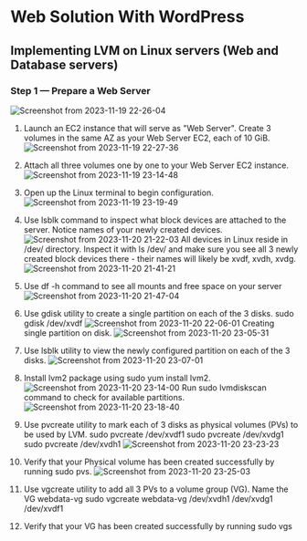 # Web Solution With WordPress
## Implementing LVM on Linux servers (Web and Database servers)
### Step 1 — Prepare a Web Server
![Screenshot from 2023-11-19 22-26-04](https://github.com/PromiseNwachukwu/Implementing-WordPress-Website/assets/109115304/8c021158-fbdc-4438-bbec-812f1038776a)

1. Launch an EC2 instance that will serve as "Web Server". Create 3 volumes in the same AZ as your Web Server EC2, each of 10 GiB.
![Screenshot from 2023-11-19 22-27-36](https://github.com/PromiseNwachukwu/Implementing-WordPress-Website/assets/109115304/164a9d4e-b74a-42e2-9c4d-1b2267bd95d6)

2. Attach all three volumes one by one to your Web Server EC2 instance.
![Screenshot from 2023-11-19 23-14-48](https://github.com/PromiseNwachukwu/Implementing-WordPress-Website/assets/109115304/083fb6ed-ae36-4256-bcf7-a786b7cb04c4)
 
2. Open up the Linux terminal to begin configuration.
![Screenshot from 2023-11-19 23-19-49](https://github.com/PromiseNwachukwu/Implementing-WordPress-Website/assets/109115304/ee0d2888-05f7-4df5-a8f5-229cf2cbdd1b)
  
3. Use lsblk command to inspect what block devices are attached to the server. Notice names of your newly created devices. 
![Screenshot from 2023-11-20 21-22-03](https://github.com/PromiseNwachukwu/Implementing-WordPress-Website/assets/109115304/83b0d04d-e22a-41a3-b0e0-fca6f3fdcd63)
All devices in Linux reside in /dev/ directory. Inspect it with ls /dev/ and make sure you see all 3 newly created block devices there - their names will likely be xvdf, xvdh, xvdg.
![Screenshot from 2023-11-20 21-41-21](https://github.com/PromiseNwachukwu/Implementing-WordPress-Website/assets/109115304/ea019936-def1-45bb-822b-68c7061999f1)

4. Use df -h command to see all mounts and free space on your server
![Screenshot from 2023-11-20 21-47-04](https://github.com/PromiseNwachukwu/Implementing-WordPress-Website/assets/109115304/948594c5-bd95-4713-b285-d202530e812d)

5. Use gdisk utility to create a single partition on each of the 3 disks.
sudo gdisk /dev/xvdf
![Screenshot from 2023-11-20 22-06-01](https://github.com/PromiseNwachukwu/Implementing-WordPress-Website/assets/109115304/57122569-33b3-4274-82ce-f4b024a04784)
Creating single partition on disk.
![Screenshot from 2023-11-20 23-05-31](https://github.com/PromiseNwachukwu/Implementing-WordPress-Website/assets/109115304/b92c64c1-7ccb-4d18-a43e-d238c76c1f89)

5. Use lsblk utility to view the newly configured partition on each of the 3 disks. 
![Screenshot from 2023-11-20 23-07-01](https://github.com/PromiseNwachukwu/Implementing-WordPress-Website/assets/109115304/b15430e6-b9ac-45e3-a93e-4ced11187ee0)

6. Install lvm2 package using sudo yum install lvm2. 
![Screenshot from 2023-11-20 23-14-00](https://github.com/PromiseNwachukwu/Implementing-WordPress-Website/assets/109115304/774c5ffe-e515-4480-b469-d18bb0ad4e15)
Run sudo lvmdiskscan command to check for available partitions.
![Screenshot from 2023-11-20 23-18-40](https://github.com/PromiseNwachukwu/Implementing-WordPress-Website/assets/109115304/51bbcb8b-466d-4081-b12f-c137a11b237e)

7. Use pvcreate utility to mark each of 3 disks as physical volumes (PVs) to be used by LVM.
    sudo pvcreate /dev/xvdf1
    sudo pvcreate /dev/xvdg1
    sudo pvcreate /dev/xvdh1
![Screenshot from 2023-11-20 23-23-23](https://github.com/PromiseNwachukwu/Implementing-WordPress-Website/assets/109115304/76b7b4ba-91eb-4ad5-9d05-90ee15a2b313)

8. Verify that your Physical volume has been created successfully by running sudo pvs.
![Screenshot from 2023-11-20 23-25-03](https://github.com/PromiseNwachukwu/Implementing-WordPress-Website/assets/109115304/a23dd50d-8d5b-4930-ae18-24f818ef8e41)

9. Use vgcreate utility to add all 3 PVs to a volume group (VG). Name the VG webdata-vg 
  sudo vgcreate webdata-vg /dev/xvdh1 /dev/xvdg1 /dev/xvdf1
10. Verify that your VG has been created successfully by running sudo vgs 

